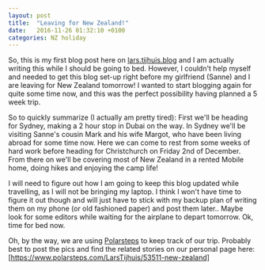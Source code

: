 ```yaml
---
layout: post
title:  "Leaving for New Zealand!"
date:   2016-11-26 01:32:10 +0100
categories: NZ holiday
---
```

So, this is my first blog post here on [lars.tijhuis.blog] and I am actually writing this while I should be going to bed. However, I couldn't help myself and needed to get this blog set-up right before my girlfriend (Sanne) and I are leaving for New Zealand tomorrow! I wanted to start blogging again for quite some time now, and this was the perfect possibility having planned a 5 week trip.

So to quickly summarize (I actually am pretty tired): First we'll be heading for Sydney, making a 2 hour stop in Dubai on the way. In Sydney we'll be visiting Sanne's cousin Mark and his wife Margot, who have been living abroad for some time now. Here we can come to rest from some weeks of hard work before heading for Christchurch on Friday 2nd of December. From there on we'll be covering most of New Zealand in a rented Mobile home, doing hikes and enjoying the camp life!

I will need to figure out how I am going to keep this blog updated while travelling, as I will not be bringing my laptop. I think I won't have time to figure it out though and will just have to stick with my backup plan of writing them on my phone (or old fashioned paper) and post them later.. Maybe look for some editors while waiting for the airplane  to depart tomorrow. Ok, time for bed now.

Oh, by the way, we are using [Polarsteps] to keep track of our trip. Probably best to post the pics and find the related stories on our personal page here: [https://www.polarsteps.com/LarsTijhuis/53511-new-zealand]

[lars.tijhuis.blog]: http://lars.tijhuis.blog
[Polarsteps]: https://www.polarsteps.com
[https://www.polarsteps.com/LarsTijhuis/53511-new-zealand]: https://www.polarsteps.com/LarsTijhuis/53511-new-zealand